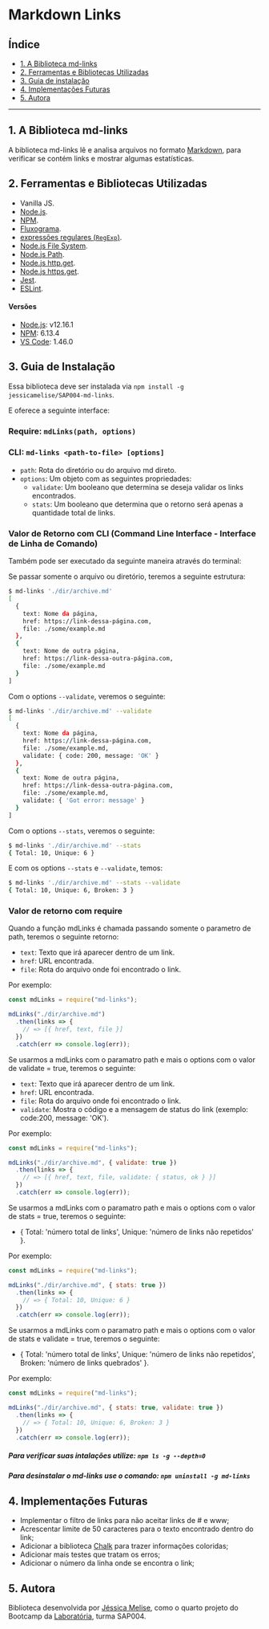 # Markdown Links

## Índice

* [1. A Biblioteca md-links](#1-a-biblioteca-md-links)
* [2. Ferramentas e Bibliotecas Utilizadas](#2-ferramentas-e-bibliotecas-utilizadas)
* [3. Guia de instalação](#3-guia-de-instalação)
* [4. Implementações Futuras](#4-implementações-futuras)
* [5. Autora](#5-autora)

***

## 1. A Biblioteca md-links

A biblioteca md-links lê e analisa arquivos no formato [Markdown](https://pt.wikipedia.org/wiki/Markdown),
para verificar se contém links e mostrar algumas estatísticas.

## 2. Ferramentas e Bibliotecas Utilizadas

* Vanilla JS.
* [Node.js](https://nodejs.org/pt-br/).
* [NPM](https://www.npmjs.com/).
* [Fluxograma](https://app.diagrams.net/).
* [expressões regulares (`RegExp`)](https://developer.mozilla.org/pt-BR/docs/Web/JavaScript/Guide/Regular_Expressions).
* [Node.js File System](https://nodejs.org/api/fs.html).
* [Node.js Path](https://nodejs.org/api/path.html/).
* [Node.js http.get](https://nodejs.org/api/http.html#http_http_get_options_callback).
* [Node.js https.get](https://nodejs.org/api/https.html#https_https_get_url_options_callback).
* [Jest](https://jestjs.io/docs/en/getting-started.html).
* [ESLint](https://eslint.org/docs/user-guide/getting-started).

#### Versões

* [Node.js](https://nodejs.org/pt-br/): v12.16.1
* [NPM](https://www.npmjs.com/): 6.13.4
* [VS Code](https://code.visualstudio.com/): 1.46.0

## 3. Guia de Instalação

Essa biblioteca deve ser instalada via `npm install -g jessicamelise/SAP004-md-links`.

E oferece a seguinte interface:

### Require: `mdLinks(path, options)`
### CLI: `md-links <path-to-file> [options]`

* `path`: Rota do diretório ou do arquivo md direto.
* `options`: Um objeto com as seguintes propriedades:
  - `validate`: Um booleano que determina se deseja validar os links encontrados.
  - `stats`: Um booleano que determina que o retorno será apenas a quantidade total de links.

### Valor de Retorno com CLI (Command Line Interface - Interface de Linha de Comando)

Também pode ser executado da seguinte maneira através do terminal:

Se passar somente o arquivo ou diretório, teremos a seguinte estrutura:

```sh
$ md-links './dir/archive.md'
[
  {
    text: Nome da página,
    href: https://link-dessa-página.com,
    file: ./some/example.md
  },
  {
    text: Nome de outra página,
    href: https://link-dessa-outra-página.com,
    file: ./some/example.md
  }
]
```

Com o options `--validate`, veremos o seguinte:

```sh
$ md-links './dir/archive.md' --validate
[
  {
    text: Nome da página,
    href: https://link-dessa-página.com,
    file: ./some/example.md,
    validate: { code: 200, message: 'OK' }
  },
  {
    text: Nome de outra página,
    href: https://link-dessa-outra-página.com,
    file: ./some/example.md,
    validate: { 'Got error: message' }
  }
]
```

Com o options `--stats`, veremos o seguinte:

```sh
$ md-links './dir/archive.md' --stats
{ Total: 10, Unique: 6 }
```

E com os options `--stats` e `--validate`, temos:

```sh
$ md-links './dir/archive.md' --stats --validate
{ Total: 10, Unique: 6, Broken: 3 }
```

### Valor de retorno com require

Quando a função mdLinks é chamada passando somente o parametro de path, teremos o seguinte retorno:

* `text`: Texto que irá aparecer dentro de um link.
* `href`: URL encontrada.
* `file`: Rota do arquivo onde foi encontrado o link.

Por exemplo:

```js
const mdLinks = require("md-links");

mdLinks("./dir/archive.md")
  .then(links => {
    // => [{ href, text, file }]
  })
  .catch(err => console.log(err));
```

Se usarmos a mdLinks com o paramatro path e mais o options com o valor de validate = true, teremos o seguinte:

* `text`: Texto que irá aparecer dentro de um link.
* `href`: URL encontrada.
* `file`: Rota do arquivo onde foi encontrado o link.
* `validate`: Mostra o código e a mensagem de status do link (exemplo: code:200, message: 'OK').

Por exemplo:

```js
const mdLinks = require("md-links");

mdLinks("./dir/archive.md", { validate: true })
  .then(links => {
    // => [{ href, text, file, validate: { status, ok } }]
  })
  .catch(err => console.log(err));
```

Se usarmos a mdLinks com o paramatro path e mais o options com o valor de stats = true, teremos o seguinte:

* { Total: 'número total de links', Unique: 'número de links não repetidos' }.

Por exemplo:

```js
const mdLinks = require("md-links");

mdLinks("./dir/archive.md", { stats: true })
  .then(links => {
    // => { Total: 10, Unique: 6 }
  })
  .catch(err => console.log(err));
```

Se usarmos a mdLinks com o paramatro path e mais o options com o valor de stats e validate = true, teremos o seguinte:

* { Total: 'número total de links', Unique: 'número de links não repetidos', Broken: 'número de links quebrados' }.

Por exemplo:

```js
const mdLinks = require("md-links");

mdLinks("./dir/archive.md", { stats: true, validate: true })
  .then(links => {
    // => { Total: 10, Unique: 6, Broken: 3 }
  })
  .catch(err => console.log(err));
```
##### Para verificar suas intalações utilize: `npm ls -g --depth=0`
##### Para desinstalar o md-links use o comando: `npm uninstall -g md-links`

## 4. Implementações Futuras

* Implementar o filtro de links para não aceitar links de # e www;
* Acrescentar limite de 50 caracteres para o texto encontrado dentro do link;
* Adicionar a biblioteca [Chalk](https://github.com/chalk/chalk) para trazer informações coloridas;
* Adicionar mais testes que tratam os erros;
* Adicionar o número da linha onde se encontra o link;

## 5. Autora

Biblioteca desenvolvida por [Jéssica Melise](https://github.com/jessicamelise), como o quarto
projeto do Bootcamp da [Laboratória](https://github.com/Laboratoria), turma SAP004.